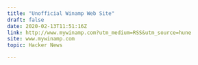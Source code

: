 ```yaml
---
title: "Unofficial Winamp Web Site"
draft: false
date: 2020-02-13T11:51:16Z
link: http://www.mywinamp.com?utm_medium=RSS&utm_source=hune
site: www.mywinamp.com
topic: Hacker News  

---
```

